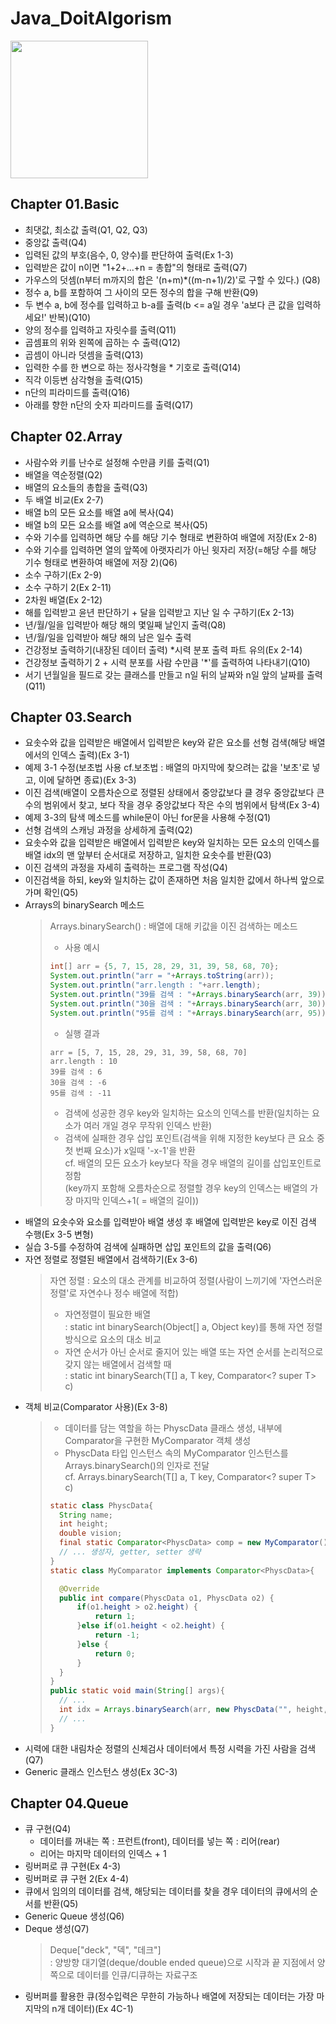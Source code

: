 # Java_DoitAlgorism

<img src="https://user-images.githubusercontent.com/60289743/95406279-fb1fcc00-0954-11eb-8779-6c54be33ffdd.jpg" width="220">

## Chapter 01.Basic
+ 최댓값, 최소값 출력(Q1, Q2, Q3)
+ 중앙값 출력(Q4)
+ 입력된 값의 부호(음수, 0, 양수)를 판단하여 출력(Ex 1-3)
+ 입력받은 값이 n이면 "1+2+...+n = 총합"의 형태로 출력(Q7)
+ 가우스의 덧셈(n부터 m까지의 합은 '(n+m)*((m-n+1)/2)'로 구할 수 있다.) (Q8)
+ 정수 a, b를 포함하여 그 사이의 모든 정수의 합을 구해 반환(Q9)
+ 두 변수 a, b에 정수를 입력하고 b-a를 출력(b <= a일 경우  'a보다 큰 값을 입력하세요!' 반복)(Q10)
+ 양의 정수를 입력하고 자릿수를 출력(Q11)
+ 곱셈표의 위와 왼쪽에 곱하는 수 출력(Q12)
+ 곱셈이 아니라 덧셈을 출력(Q13)
+ 입력한 수를 한 변으로 하는 정사각형을 * 기호로 출력(Q14)
+ 직각 이등변 삼각형을 출력(Q15)
+ n단의 피라미드를 출력(Q16)
+ 아래를 향한 n단의 숫자 피라미드를 출력(Q17)
 
## Chapter 02.Array
+ 사람수와 키를 난수로 설정해 수만큼 키를 출력(Q1)
+ 배열을 역순정렬(Q2)
+ 배열의 요소들의 총합을 출력(Q3)
+ 두 배열 비교(Ex 2-7)
+ 배열 b의 모든 요소를 배열 a에 복사(Q4)
+ 배열 b의 모든 요소를 배열  a에 역순으로 복사(Q5)
+ 수와 기수를 입력하면 해당 수를 해당 기수 형태로 변환하여 배열에 저장(Ex 2-8)
+ 수와 기수를 입력하면 열의 앞쪽에 아랫자리가 아닌 윗자리 저장(=해당 수를 해당 기수 형태로 변환하여 배열에 저장 2)(Q6)
+ 소수 구하기(Ex 2-9)
+ 소수 구하기 2(Ex 2-11)
+ 2차원 배열(Ex 2-12)
+ 해를 입력받고 윤년 판단하기 + 달을 입력받고 지난 일 수 구하기(Ex 2-13)
+ 년/월/일을 입력받아 해당 해의 몇일째 날인지 출력(Q8)
+ 년/월/일을 입력받아 해당 해의 남은 일수 출력
+ 건강정보 출력하기(내장된 데이터 출력) *시력 분포 출력 파트 유의(Ex 2-14)
+ 건강정보 출력하기 2 + 시력 분포를 사람 수만큼 '*'를 출력하여 나타내기(Q10)
+ 서기 년월일을 필드로 갖는 클래스를 만들고 n일 뒤의 날짜와 n일 앞의 날짜를 출력(Q11)

## Chapter 03.Search
+ 요솟수와 값을 입력받은 배열에서 입력받은 key와 같은 요소를 선형 검색(해당 배열에서의 인덱스 출력)(Ex 3-1)
+ 예제 3-1 수정(보초법 사용 cf.보초법 : 배열의 마지막에 찾으려는 값을 '보초'로 넣고, 이에 달하면 종료)(Ex 3-3)
+ 이진 검색(배열이 오름차순으로 정렬된 상태에서 중앙값보다 클 경우 중앙값보다 큰 수의 범위에서 찾고, 보다 작을 경우 중앙값보다 작은 수의 범위에서 탐색(Ex 3-4)
+ 예제 3-3의 탐색 메소드를 while문이 아닌 for문을 사용해 수정(Q1)
+ 선형 검색의 스캐닝 과정을 상세하게 출력(Q2)
+ 요솟수와 값을 입력받은 배열에서 입력받은 key와 일치하는 모든 요소의 인덱스를 배열 idx의 맨 앞부터 순서대로 저장하고, 일치한 요솟수를 반환(Q3)
+ 이진 검색의 과정을 자세히 출력하는 프로그램 작성(Q4)
+ 이진검색을 하되, key와 일치하는 값이 존재하면 처음 일치한 값에서 하나씩 앞으로 가며 확인(Q5)
+ Arrays의 binarySearch 메소드
  > Arrays.binarySearch() : 배열에 대해 키값을 이진 검색하는 메소드   
  > - 사용 예시
  > ``` Java
  > int[] arr = {5, 7, 15, 28, 29, 31, 39, 58, 68, 70};
  > System.out.println("arr = "+Arrays.toString(arr));
  > System.out.println("arr.length : "+arr.length);
  > System.out.println("39를 검색 : "+Arrays.binarySearch(arr, 39));
  > System.out.println("30을 검색 : "+Arrays.binarySearch(arr, 30));
  > System.out.println("95를 검색 : "+Arrays.binarySearch(arr, 95));
  > ```
  > - 실행 결과
  > ```
  > arr = [5, 7, 15, 28, 29, 31, 39, 58, 68, 70]
  > arr.length : 10
  > 39를 검색 : 6
  > 30을 검색 : -6
  > 95를 검색 : -11
  > ```
  > - 검색에 성공한 경우 key와 일치하는 요소의 인덱스를 반환(일치하는 요소가 여러 개일 경우 무작위 인덱스 반환)   
  > - 검색에 실패한 경우 삽입 포인트(검색을 위해 지정한 key보다 큰 요소 중 첫 번째 요소)가 x일때 '-x-1'을 반환   
  > cf. 배열의 모든 요소가 key보다 작을 경우 배열의 길이를 삽입포인트로 정함   
  > (key까지 포함해 오름차순으로 정렬할 경우 key의 인덱스는 배열의 가장 마지막 인덱스+1( = 배열의 길이))
+ 배열의 요솟수와 요소를 입력받아 배열 생성 후 배열에 입력받은 key로 이진 검색 수행(Ex 3-5 변형)
+ 실습 3-5를 수정하여 검색에 실패하면 삽입 포인트의 값을 출력(Q6)
+ 자연 정렬로 정렬된 배열에서 검색하기(Ex 3-6)
  > 자연 정렬 :  요소의 대소 관계를 비교하여 정렬(사람이 느끼기에 '자연스러운 정렬'로 자연수나 정수 배열에 적합)
  > - 자연정렬이 필요한 배열   
  > : static int binarySearch(Object[] a, Object key)를 통해 자연 정렬 방식으로 요소의 대소 비교   
  > - 자연 순서가 아닌 순서로 줄지어 있는 배열 또는 자연 순서를 논리적으로 갖지 않는 배열에서 검색할 때   
  > : static <T> int binarySearch(T[] a, T key, Comparator<? super T> c)   
+ 객체 비교(Comparator 사용)(Ex 3-8)
  > - 데이터를 담는 역할을 하는 PhyscData 클래스 생성, 내부에 Comparator을 구현한 MyComparator 객체 생성   
  > - PhyscData 타입 인스턴스 속의 MyComparator 인스턴스를 Arrays.binarySearch()의 인자로 전달   
  > cf. Arrays.binarySearch(T[] a, T key, Comparator<? super T> c)
  > ``` Java
  > static class PhyscData{
	>   String name;
	>   int height;
	>   double vision;
	>   final static Comparator<PhyscData> comp = new MyComparator();
  >   // ... 생성자, getter, setter 생략
  > }
  > static class MyComparator implements Comparator<PhyscData>{
  > 
	> 	@Override
	> 	public int compare(PhyscData o1, PhyscData o2) {
	> 		if(o1.height > o2.height) {
	> 			return 1;
	> 		}else if(o1.height < o2.height) {
	> 			return -1;
	> 		}else {
	> 			return 0;					
	> 		}
	> 	}
	> }
  > public static void main(String[] args){
  >   // ...
  >   int idx = Arrays.binarySearch(arr, new PhyscData("", height, 0.0), PhyscData.comp);
  >   // ...
  > }
  > ```
+ 시력에 대한 내림차순 정렬의 신체검사 데이터에서 특정 시력을 가진 사람을 검색(Q7)
+ Generic 클래스 인스턴스 생성(Ex 3C-3)

## Chapter 04.Queue
+ 큐 구현(Q4)
	 - 데이터를 꺼내는 쪽 : 프런트(front), 데이터를 넣는 쪽 : 리어(rear)
	 - 리어는 마지막 데이터의 인덱스 + 1
+ 링버퍼로 큐 구현(Ex 4-3)
+ 링버퍼로 큐 구현 2(Ex 4-4)
+ 큐에서 임의의 데이터를 검색, 해당되는 데이터를 찾을 경우 데이터의 큐에서의 순서를 반환(Q5)
+ Generic Queue 생성(Q6)
+ Deque 생성(Q7)
	> Deque["deck", "덱", "데크"]   
	> : 양방향 대기열(deque/double ended queue)으로 시작과 끝 지점에서 양쪽으로 데이터를 인큐/디큐하는 자료구조
+ 링버퍼를 활용한 큐(정수입력은 무한히 가능하나 배열에 저장되는 데이터는 가장 마지막의 n개 데이터)(Ex 4C-1)
